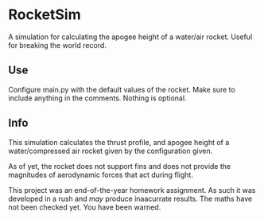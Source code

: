 RocketSim
=========

A simulation for calculating the apogee height of a water/air rocket. Useful for breaking the world record.

## Use
Configure main.py with the default values of the rocket. Make sure to include anything in the comments. 
Nothing is optional.

## Info
This simulation calculates the thrust profile, and apogee height of a water/compressed air rocket given by the configuration given. 

As of yet, the rocket does not support fins and does not provide the magnitudes of aerodynamic forces that act during flight.

This project was an end-of-the-year homework assignment. As such it was developed in a rush and *may* produce inaacurrate results. The maths have not been checked yet. You have been warned.
